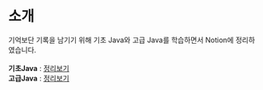 # 소개
기억보단 기록을 남기기 위해 기초 Java와 고급 Java를 학습하면서 Notion에 정리하였습니다.<br><br>
**기초Java** : <a href="https://silicon-vegetable-8cc.notion.site/JAVA-3a163e7068dc476f976631c4deacefb6?pvs=4">정리보기</a> <br>
**고급Java** : <a href="https://silicon-vegetable-8cc.notion.site/JAVA-9e37660ca1b14cb0a9c8a6c72cc610a1?pvs=4">정리보기</a> <br>
